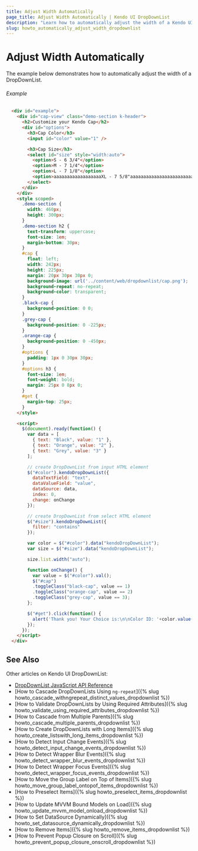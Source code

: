 ```yaml
---
title: Adjust Width Automatically
page_title: Adjust Width Automatically | Kendo UI DropDownList
description: "Learn how to automatically adjust the width of a Kendo UI DropDownList widget."
slug: howto_automatically_adjust_width_dropdownlist
---
```


# Adjust Width Automatically

The example below demonstrates how to automatically adjust the width of a DropDownList.

###### Example

```html
  <div id="example">
    <div id="cap-view" class="demo-section k-header">
      <h2>Customize your Kendo Cap</h2>
      <div id="options">
        <h3>Cap Color</h3>
        <input id="color" value="1" />

        <h3>Cap Size</h3>
        <select id="size" style="width:auto">
          <option>S - 6 3/4"</option>
          <option>M - 7 1/4"</option>
          <option>L - 7 1/8"</option>
          <option>aaaaaaaaaaaaaaaaaaXL - 7 5/8"aaaaaaaaaaaaaaaaaaaaaaaaaaaaaaaaaaaaaaaaaaaaaaaaaaaaaaaaaaaaaaaa</option>
        </select>
      </div>
    </div>
    <style scoped>
      .demo-section {
        width: 460px;
        height: 300px;
      }
      .demo-section h2 {
        text-transform: uppercase;
        font-size: 1em;
        margin-bottom: 30px;
      }
      #cap {
        float: left;
        width: 242px;
        height: 225px;
        margin: 20px 30px 30px 0;
        background-image: url('../content/web/dropdownlist/cap.png');
        background-repeat: no-repeat;
        background-color: transparent;
      }
      .black-cap {
        background-position: 0 0;
      }
      .grey-cap {
        background-position: 0 -225px;
      }
      .orange-cap {
        background-position: 0 -450px;
      }
      #options {
        padding: 1px 0 30px 30px;
      }
      #options h3 {
        font-size: 1em;
        font-weight: bold;
        margin: 25px 0 8px 0;
      }
      #get {
        margin-top: 25px;
      }
    </style>

    <script>
      $(document).ready(function() {
        var data = [
          { text: "Black", value: "1" },
          { text: "Orange", value: "2" },
          { text: "Grey", value: "3" }
        ];

        // create DropDownList from input HTML element
        $("#color").kendoDropDownList({
          dataTextField: "text",
          dataValueField: "value",
          dataSource: data,
          index: 0,
          change: onChange
        });

        // create DropDownList from select HTML element
        $("#size").kendoDropDownList({
          filter: "contains"
        });

        var color = $("#color").data("kendoDropDownList");
        var size = $("#size").data("kendoDropDownList");

        size.list.width("auto");

        function onChange() {
          var value = $("#color").val();
          $("#cap")
          .toggleClass("black-cap", value == 1)
          .toggleClass("orange-cap", value == 2)
          .toggleClass("grey-cap", value == 3);
        };

        $("#get").click(function() {
          alert('Thank you! Your Choice is:\n\nColor ID: '+color.value()+' and Size: '+size.value());
        });
      });
    </script>
  </div>
```

## See Also

Other articles on Kendo UI DropDownList:

* [DropDownList JavaScript API Reference](/api/javascript/ui/dropdownlist)
* [How to Cascade DropDownLists Using `ng-repeat`]({% slug howto_cascade_withngrepeat_distinct_values_dropdownlist %})
* [How to Validate DropDownLists by Using Required Attributes]({% slug howto_validate_using_required_attributes_dropdownlist %})
* [How to Cascade from Multiple Parents]({% slug howto_cascade_multiple_parents_dropdownlist %})
* [How to Create DropDownLists with Long Items]({% slug howto_create_listswith_long_items_dropdownlist %})
* [How to Detect Input Change Events]({% slug howto_detect_input_change_events_dropdownlist %})
* [How to Detect Wrapper Blur Events]({% slug howto_detect_wrapper_blur_events_dropdownlist %})
* [How to Detect Wrapper Focus Events]({% slug howto_detect_wrapper_focus_events_dropdownlist %})
* [How to Move the Group Label on Top of Items]({% slug howto_move_group_label_ontopof_items_dropdownlist %})
* [How to Preselect Items]({% slug howto_preselect_items_dropdownlist %})
* [How to Update MVVM Bound Models on Load]({% slug howto_update_mvvm_model_onload_dropdownlist %})
* [How to Set DataSource Dynamically]({% slug howto_set_datasource_dynamically_dropdownlist %})
* [How to Remove Items]({% slug howto_remove_items_dropdownlist %})
* [How to Prevent Popup Closure on Scroll]({% slug howto_prevent_popup_closure_onscroll_dropdownlist %})
